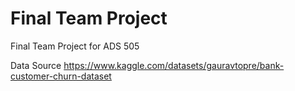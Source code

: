 # Final Team Project
Final Team Project for ADS 505

Data Source
https://www.kaggle.com/datasets/gauravtopre/bank-customer-churn-dataset
